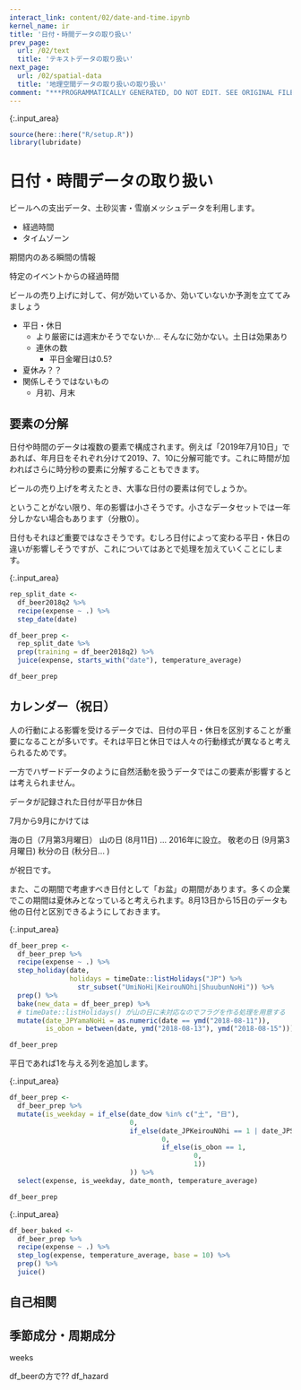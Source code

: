 ```yaml
---
interact_link: content/02/date-and-time.ipynb
kernel_name: ir
title: '日付・時間データの取り扱い'
prev_page:
  url: /02/text
  title: 'テキストデータの取り扱い'
next_page:
  url: /02/spatial-data
  title: '地理空間データの取り扱いの取り扱い'
comment: "***PROGRAMMATICALLY GENERATED, DO NOT EDIT. SEE ORIGINAL FILES IN /content***"
---
```




{:.input_area}
```R
source(here::here("R/setup.R"))
library(lubridate)
```


# 日付・時間データの取り扱い

ビールへの支出データ、土砂災害・雪崩メッシュデータを利用します。

- 経過時間
- タイムゾーン

期間内のある瞬間の情報

特定のイベントからの経過時間

ビールの売り上げに対して、何が効いているか、効いていないか予測を立ててみましょう

* 平日・休日
    * より厳密には週末かそうでないか… そんなに効かない。土日は効果あり
    * 連休の数
        * 平日金曜日は0.5?
* 夏休み？？
* 関係しそうではないもの
    * 月初、月末
    
## 要素の分解

日付や時間のデータは複数の要素で構成されます。例えば「2019年7月10日」であれば、年月日をそれぞれ分けて2019、7、10に分解可能です。これに時間が加わればさらに時分秒の要素に分解することもできます。

ビールの売り上げを考えたとき、大事な日付の要素は何でしょうか。

ということがない限り、年の影響は小さそうです。小さなデータセットでは一年分しかない場合もあります（分散0）。

日付もそれほど重要ではなさそうです。むしろ日付によって変わる平日・休日の違いが影響しそうですが、これについてはあとで処理を加えていくことにします。




{:.input_area}
```R
rep_split_date <- 
  df_beer2018q2 %>% 
  recipe(expense ~ .) %>% 
  step_date(date)

df_beer_prep <- 
  rep_split_date %>% 
  prep(training = df_beer2018q2) %>% 
  juice(expense, starts_with("date"), temperature_average)

df_beer_prep
```


## カレンダー（祝日）

人の行動による影響を受けるデータでは、日付の平日・休日を区別することが重要になることが多いです。それは平日と休日では人々の行動様式が異なると考えられるためです。

一方でハザードデータのように自然活動を扱うデータではこの要素が影響するとは考えられません。

データが記録された日付が平日か休日

7月から9月にかけては

海の日（7月第3月曜日）
山の日 (8月11日) ... 2016年に設立。
敬老の日 (9月第3月曜日)
秋分の日 (秋分日... )

が祝日です。

また、この期間で考慮すべき日付として「お盆」の期間があります。多くの企業でこの期間は夏休みとなっていると考えられます。8月13日から15日のデータも他の日付と区別できるようにしておきます。



{:.input_area}
```R
df_beer_prep <- 
  df_beer_prep %>% 
  recipe(expense ~ .) %>% 
  step_holiday(date,
               holidays = timeDate::listHolidays("JP") %>% 
                 str_subset("UmiNoHi|KeirouNOhi|ShuubunNoHi")) %>% 
  prep() %>% 
  bake(new_data = df_beer_prep) %>%
  # timeDate::listHolidays() が山の日に未対応なのでフラグを作る処理を用意する
  mutate(date_JPYamaNoHi = as.numeric(date == ymd("2018-08-11")),
         is_obon = between(date, ymd("2018-08-13"), ymd("2018-08-15")))

df_beer_prep
```


平日であれば1を与える列を追加します。



{:.input_area}
```R
df_beer_prep <- 
  df_beer_prep %>% 
  mutate(is_weekday = if_else(date_dow %in% c("土", "日"),
                              0,
                              if_else(date_JPKeirouNOhi == 1 | date_JPShuubunNoHi == 1 | date_JPUmiNoHi == 1 | date_JPYamaNoHi == 1,
                                      0,
                                      if_else(is_obon == 1,
                                              0,
                                              1))
                              )) %>% 
  select(expense, is_weekday, date_month, temperature_average)

df_beer_prep
```




{:.input_area}
```R
df_beer_baked <- 
  df_beer_prep %>% 
  recipe(expense ~ .) %>% 
  step_log(expense, temperature_average, base = 10) %>% 
  prep() %>% 
  juice()
```


## 自己相関
## 季節成分・周期成分

weeks

df_beerの方で??
df_hazard

<!--## タイムゾーン -->
